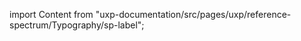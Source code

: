 
import Content from "uxp-documentation/src/pages/uxp/reference-spectrum/Typography/sp-label";

<Content query="product=xd"/>
